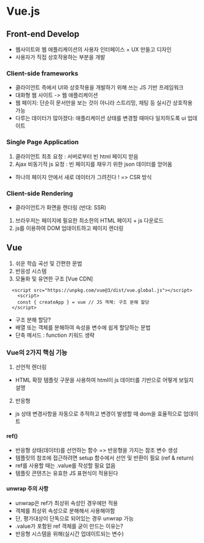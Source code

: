 # Vue.js
## Front-end Develop
- 웹사이트와 웹 애플리케이션의 사용자 인터페이스 + UX 만들고 디자인
- 사용자가 직접 상호작용하는 부분을 개발
### Client-side frameworks
- 클라이언트 측에서 UI와 상호작용을 개발하기 위해 쓰는 JS 기반 프레임워크
- 대화형 웹 사이트 -> 웹 애플리케이션
- 웹 페이지: 단순히 문서만을 보는 것이 아니라 스트리밍, 채팅 등 실시간 상호작용 가능 
- 다루는 데이터가 많아졌다: 애플리케이션 상태를 변경할 때마다 일치하도록 ui 업데이트

### Single Page Application
1. 클라이언트 최초 요청 : 서버로부터 빈 html 페이지 받음
2. Ajax 비동기적 js 요청 : 빈 페이지를 채우기 위한 json 데이터를 얻어옴
- 하나의 페이지 안에서 새로 데이터가 그려진다 ! => CSR 방식


### Client-side Rendering
- 클라이언트가 화면을 렌더링 (반대: SSR)
1. 브라우저는 페이지에 필요한 최소한의 HTML 페이지 + js 다운로드
2. js를 이용하여 DOM 업데이트하고 페이지 렌더링



## Vue
1. 쉬운 학습 곡선 및 간편한 문법
2. 반응성 시스템
3. 모듈화 및 유연한 구조 
[Vue CDN]
```JS
  <script src="https://unpkg.com/vue@3/dist/vue.global.js"></script>
    <script>
    const { createApp } = vue // JS 객체: 구조 분해 할당 
  </script>
```
- 구조 분해 할당? 
- 배열 또는 객체를 분해하여 속성을 변수에 쉽게 할당하는 문법
- 단축 메서드 : function 키워드 생략


### Vue의 2가지 핵심 기능
1. 선언적 렌더링
- HTML 확장 템플릿 구문을 사용하여 html이 js 데이터를 기반으로 어떻게 보일지 설명
2. 반응형
- js 상태 변경사항을 자동으로 추적하고 변경이 발생할 때 dom을 효율적으로 업데이트

#### ref()
- 반응형 상태(데이터)를 선언하는 함수 => 반응형을 가지는 참조 변수 생성
- 템플릿의 참조에 접근하려면 setup 함수에서 선언 및 반환이 필요 (ref & return)
- ref를 사용할 때는 .value를 작성할 필요 없음
- 템플릿 콘텐츠는 유효한 JS 표현식이 적용된다


#### unwrap 주의 사항
- unwrap은 ref가 최상위 속성인 경우에만 적용
- 객체를 최상위 속성으로 분해해서 사용해야함
- 단, 평가대상이 단독으로 되어있는 경우 unwrap 가능
- .value가 포함된 ref 객체를 굳이 만드는 이유는?
- 반응형 시스템을 위해(실시간 업데이트되는 변수)
